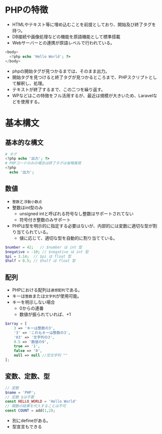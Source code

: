 # PHPの特徴
- HTMLやテキスト等に埋め込むことを前提としており、開始及び終了タグを持つ。
- DB接続や画像処理などの機能を原語機能として標準搭載
- Webサーバーとの連携が原語レベルで行われている。

```php
<body>
  <?php echo 'Hello World'; ?>
</body>
```
- phpの開始タグが見つかるまでは、そのまま出力。
- 開始タグを見つけると終了タグが見つかるところまで、PHPスクリプトとして解釈し、処理。
- テキストが終了するまで、この二つを繰り返す。
- WPなどはこの特徴をフル活用するが、最近は規模が大きいため、Laravelなどを使用する。

# 基本構文
## 基本的な構文
```php
# タグ
<?php echo '出力'; ?>
# PHPコードのみの場合は終了タグは省略推奨
<?php 
  echo '出力';
```
## 数値
- `整数`と`浮動小数点`
- 整数はint型のみ
  - unsigned intと呼ばれる符号なし整数はサポートされてない
  - 符号付き整数のみサポート
- PHPは型を明示的に指定する必要はないが、内部的には変数に適切な型が割り当てられている。
  - 値に応じて、適切な型を自動的に割り当てている。
```php
$number = 42;   // $number は int 型
$negative = -10; // $negative は int 型
$pi = 3.14;  // $pi は float 型
$half = 0.5; // $half は float 型
```
## 配列
- PHPにおける配列は`連想配列`である。
- キーは`整数`または`文字列`が使用可能。
- キーを明示しない場合
  - 0からの連番
  - 数値が振られていれば、+1
```php
$array = [
    3 => 'キーは整数の3',
    '3' => 'これもキーは整数の3',
    '03' => '文字列の3',
    9.5 => '数値の9',
    true => '1',
    false => '0',
    null => null //空文字列 ""
];
```
## 変数、定数、型
```php
// 変数
$name = 'PHP';
// 定数 $は不要
const HELLO_WORLD = 'Hello World'
// 関数の結果を代入することは不可
const COUNT = add(1,2);
```
- 別にdefineがある。
- 型宣言もできる

